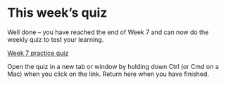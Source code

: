 # This week’s quiz


Well done – you have reached the end of Week 7 and can now do the weekly quiz to test your learning.

[Week 7 practice quiz](https://www.open.edu/openlearn/ocw/mod/quiz/view.php?id=96968)

Open the quiz in a new tab or window by holding down Ctrl (or Cmd on a Mac) when you click on the link. Return here when you have finished.

